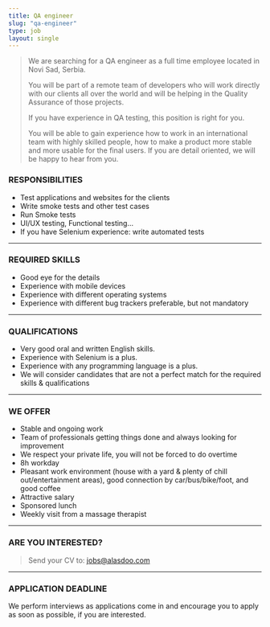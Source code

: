 ```yaml
---
title: QA engineer
slug: "qa-engineer"
type: job
layout: single
---
```


> We are searching for a QA engineer as a full time employee located in Novi Sad, Serbia.
>
> You will be part of a remote team of developers who will work directly with our clients all over the world and will be helping in the Quality Assurance of those projects.
>
> If you have experience in QA testing, this position is right for you.
>
> You will be able to gain experience how to work in an international team with highly skilled people, how to make a product more stable and more usable for the final users.
> If you are detail oriented, we will be happy to hear from you.

### RESPONSIBILITIES
* Test applications and websites for the clients
* Write smoke tests and other test cases
* Run Smoke tests
* UI/UX testing, Functional testing...
* If you have Selenium experience: write automated tests

---
### REQUIRED SKILLS
* Good eye for the details
* Experience with mobile devices
* Experience with different operating systems
* Experience with different bug trackers preferable, but not mandatory

---
### QUALIFICATIONS
* Very good oral and written English skills.
* Experience with Selenium is a plus.
* Experience with any programming language is a plus.
* We will consider candidates that are not a perfect match for the required skills & qualifications

---
### WE OFFER
* Stable and ongoing work
* Team of professionals getting things done and always looking for improvement
* We respect your private life, you will not be forced to do overtime
* 8h workday
* Pleasant work environment (house with a yard & plenty of chill out/entertainment areas), good connection by car/bus/bike/foot, and good coffee
* Attractive salary
* Sponsored lunch
* Weekly visit from a massage therapist

---
### ARE YOU INTERESTED?
> Send your CV to: <jobs@alasdoo.com>

---
### APPLICATION DEADLINE
We perform interviews as applications come in and encourage you to apply as soon as possible, if you are interested.
